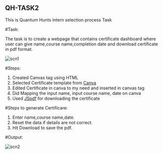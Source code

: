 ## QH-TASK2

This is Quantum Hunts intern selection process Task

#Task:

The task is to create a webpage that contains certificate dashboard where user can give name,course name,completion date and download certificate in pdf format.



![scn1](https://user-images.githubusercontent.com/64457034/127744766-f36c663d-b40b-4478-9aff-c9a3d7c7d161.jpg)

#Steps:

1. Created Canvas tag using HTML
2. Selected Certificate template from [Canva](https://www.canva.com/create/certificates/)
3. Edited Certificate in canva to my need and inserted in canvas tag
4. Did Mapping the input name, input course name, date on canva
5. Used [JSpdf](https://cdnjs.com/libraries/jspdf) for downloading the certificate

#Steps to generate Certificare:

1. Enter name,course name,date.
2. Reset the data if details are not correct.
3. Hit Download to save the pdf.


#Output:

![scn2](https://user-images.githubusercontent.com/64457034/127745045-70fdb784-c553-4932-8bc0-26c323fdec43.jpg)

